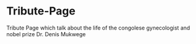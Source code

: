 # Tribute-Page

Tribute Page which talk about the life of the congolese gynecologist and nobel prize Dr. Denis Mukwege
